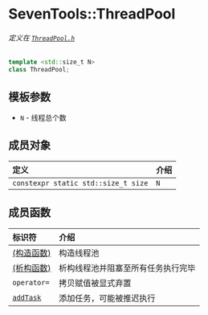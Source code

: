 # SevenTools::ThreadPool

###### *定义在 [`ThreadPool.h`](Header/ThreadPool.md)*
```cpp
template <std::size_t N>
class ThreadPool;
```

## 模板参数

- `N` \- 线程总个数

## 成员对象

| 定义 | 介绍 |
| :-  | :-  |
| `constexpr static std::size_t size` | `N` |

## 成员函数

| 标识符 | 介绍 |
| :-    | :-  |
| [(构造函数)](ThreadPool/ThreadPool.md) | 构造线程池 |
| [(析构函数)](ThreadPool/~ThreadPool.md) | 析构线程池并阻塞至所有任务执行完毕 |
| `operator=` | 拷贝赋值被显式弃置 |
| [`addTask`](ThreadPool/addTask.md) | 添加任务，可能被推迟执行 |